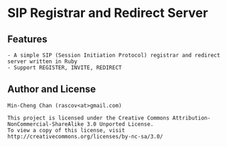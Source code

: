 SIP Registrar and Redirect Server
=================================

Features
--------
	- A simple SIP (Session Initiation Protocol) registrar and redirect server written in Ruby
	- Support REGISTER, INVITE, REDIRECT

Author and License
-------------------
	Min-Cheng Chan (rascov<at>gmail.com)
	
	This project is licensed under the Creative Commons Attribution-NonCommercial-ShareAlike 3.0 Unported License.
	To view a copy of this license, visit http://creativecommons.org/licenses/by-nc-sa/3.0/
